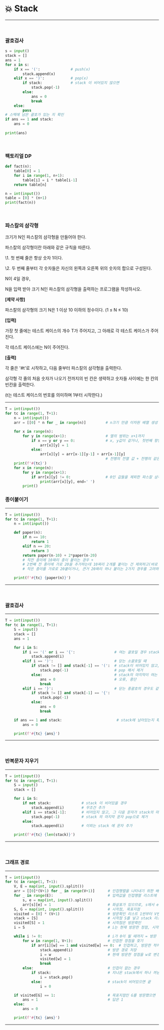 # :boom: Stack

---

​						

### 괄호검사

```python
s = input()
stack = []
ans = 1
for x in s:
    if x == '(':              # push(x)
        stack.append(x)
    elif x == ')':            # pop(x)
        if stack:             # stack 이 비어있지 않으면 
            stack.pop(-1)
        else:
            ans = 0
            break
    else:
        pass
# 스택에 남은 괄호가 있는 지 확인
if ans == 1 and stack:
    ans = 0
    
print(ans)
```

​																									

### 팩토리얼 DP

```python
def fact(n):
    table[0] = 1
    for i in range(1, n+1):
        table[i] = i * table[i-1]
    return table[n]

n = int(input())
table = [0] * (n+1)
print(fact(n))
```

​			

### 파스칼의 삼각형

크기가 N인 파스칼의 삼각형을 만들어야 한다.

파스칼의 삼각형이란 아래와 같은 규칙을 따른다.

\1. 첫 번째 줄은 항상 숫자 1이다.

\2. 두 번째 줄부터 각 숫자들은 자신의 왼쪽과 오른쪽 위의 숫자의 합으로 구성된다.

N이 4일 경우,

N을 입력 받아 크기 N인 파스칼의 삼각형을 출력하는 프로그램을 작성하시오.


**[제약 사항]**

파스칼의 삼각형의 크기 N은 1 이상 10 이하의 정수이다. (1 ≤ N ≤ 10)


**[입력]**

가장 첫 줄에는 테스트 케이스의 개수 T가 주어지고, 그 아래로 각 테스트 케이스가 주어진다.

각 테스트 케이스에는 N이 주어진다.


**[출력]**

각 줄은 '#t'로 시작하고, 다음 줄부터 파스칼의 삼각형을 출력한다.

삼각형 각 줄의 처음 숫자가 나오기 전까지의 빈 칸은 생략하고 숫자들 사이에는 한 칸의 빈칸을 출력한다.

(t는 테스트 케이스의 번호를 의미하며 1부터 시작한다.)

---

```python
T = int(input())
for tc in range(1, T+1):
    n = int(input())
    arr = [[0] * n for _ in range(n)]         # n크기 만큼 이차원 배열 생성

    for x in range(n):
        for y in range(x+1):                  # 열의 범위는 x+1까지
            if x == y or y == 0:              # x, y값이 같거나, 첫번째 항일 경우
                arr[x][y] = 1
            else:
                arr[x][y] = arr[x-1][y-1] + arr[x-1][y]
                                              # 전행의 전열 값 + 전행의 같은 열 값
    print(f'#{tc}')
    for x in range(n):
        for y in range(x+1):
            if arr[x][y] != 0:                # 0인 값들을 제외한 파스칼 삼각형 출력
                print(arr[x][y], end=' ')
        print()
```





### 종이붙이기

---

```python
T = int(input())
for tc in range(1, T+1):
    n = int(input())

    def paper(n):
        if n == 10:
            return 1
        elif n == 20:
            return 3
        return paper(n-10) + 2*paper(n-20)
        # 직전 종이에 10짜리 종이 붙이는 경우 +
        # 2번째 전 종이에 가로 20을 추가하는데 10짜리 2개를 붙이는 건 제외하고(바로 위 경우와 겹침)
        # 작은 종이를 가로로 20붙이거나, 큰거 20짜리 하나 붙이는 2가지 경우를 고려하여

    print(f'#{tc} {paper(n)}')

```

---

​											

### 괄호검사

---

```python
T = int(input())
for tc in range(1, T+1):
    S = input()
    stack = []
    ans = 1

    for i in S:
        if i == '(' or i == '{':                  # 여는 괄호일 경우 stack에 저장
            stack.append(i)
        elif i == ')':                            # 닫는 소괄호일 때
            if stack != [] and stack[-1] == '(':  # stack이 비어있지 않고, 마지막이 여는 소괄호이면
                stack.pop(-1)                     # pop 해서 제거
            else:                                 # stack의 마지막이 여는 중괄호이면
                ans = 0                           # 오류, 중단
                break
        elif i == '}':                            # 닫는 중괄호의 경우도 같음
            if stack != [] and stack[-1] == '{':
                stack.pop(-1)
            else:
                ans = 0
                break

    if ans == 1 and stack:                         # stack에 남아있는지 확인
        ans = 0

    print(f'#{tc} {ans}')
```

---

​											

### 반복문자 지우기

---

```python
T = int(input())
for tc in range(1, T+1):
    S = input()
    stack = []

    for i in S:
        if not stack:              # stack 이 비어있을 경우
            stack.append(i)        # 무조건 추가
        elif i == stack[-1]:       # 비어있지 않고, 그 다음 문자가 stack의 마지막 문자와 같으면
            stack.pop(-1)          # stack 의 마지막 문자 pop으로 제거
        else:
            stack.append(i)        # 이외는 stack 에 문자 추가

    print(f'#{tc} {len(stack)}')
```

---

​										

### 그래프 경로

---

```python
T = int(input())
for tc in range(1, T+1):
    V, E = map(int, input().split())
    arr = [[0]*(V+1) for _ in range(V+1)]      # 인접행렬을 나타내기 위한 배열리스트 생성
    for _ in range(E):                         # 입력값을 인접행렬 리스트에 넣기
        s, e = map(int, input().split())
        arr[s][e] = 1                          # 화살표가 있으므로, s에서 e로 가는 인덱스 행렬에 1 값주기
    S, G = map(int, input().split())           # 시작점, 목표지점
    visited = [0] * (V+1)                      # 방문확인 리스트 1번부터 V번까지
    stack = [S]                                # 시작점 S를 넣고 stack 리스트 생성
    visited[S] = 1                             # 시작점은 방문확인
    i = S                                      # i는 현재 방문한 정점, 시작점에서 시작

    while i != 0:                              # i가 0이 될 때까지 = 방문 할 곳이 없을때 까지
        for w in range(1, V+1):                # 인접한 정점을 찾기
            if arr[i][w] == 1 and visited[w] == 0:  # 인접하고, 방문한 적이 없으면
                stack.append(i)                # 방문 경로 저장
                i = w                          # 현재 방문한 정점을 w로 변경
                visited[w] = 1
                break
        else:                                  # 인접이 없는 경우
            if stack:                          # 지나온 stack에서 하나 꺼냄
                i = stack.pop()
            else:                              # stack이 비어있으면 끝
                i = 0

    if visited[G] == 1:                        # 목표지점인 G를 방문했으면
        ans = 1                                # 답은 1
    else:
        ans = 0

    print(f'#{tc} {ans}')

```

---

